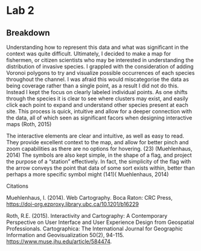 # Lab 2

## Breakdown

Understanding how to represent this data and what was significant in the context was quite difficult. Ultimately, I decided to make a map for fishermen, or citizen scientists who may be interested in understanding the distribution of invasive species. I grappled with the consideration of adding Voronoi polygons to try and visualize possible occurrences of each species throughout the channel. I was afraid this would miscategorise the data as being coverage rather than a single point, as a result I did not do this. Instead I kept the focus on clearly labeled individual points. As one shifts through the species it is clear to see where clusters may exist, and easily click each point to expand and understand other species present at each site. This process is quick, intuitive and allow for a deeper connection with the data, all of which seen as significant facors when designing interactive maps (Roth, 2015) <br>

The interactive elements are clear and intuitive, as well as easy to read. They provide excellent context to the map, and allow for better pinch and zoom capabilities as there are no options for hovering. (23) (Muehlenhaus, 2014) The symbols are also kept simple, in the shape of a flag, and project the purpose of a “station” effectively. In fact, the simplicity of the flag with the arrow conveys the point that data of some sort exists within, better than perhaps a more specific symbol might (141)( Muehlenhaus, 2014)

Citations<br>

Muehlenhaus, I. (2014). Web Cartography. Boca Raton: CRC Press, https://doi-org.ezproxy.library.ubc.ca/10.1201/b16229 <br>

Roth, R.E. (2015). Interactivity and Cartography: A Contemporary Perspective on User Interface and User Experience Design from Geospatial Professionals. Cartographica: The International Journal for Geographic Information and Geovisualization 50(2), 94-115. https://www.muse.jhu.edu/article/584474.
